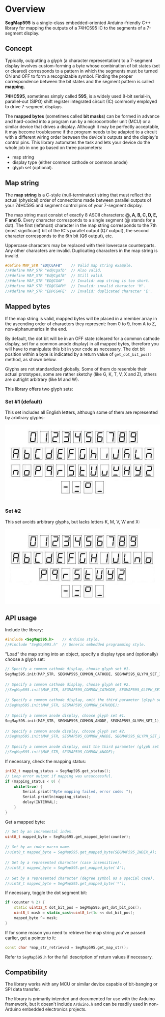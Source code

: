 # Overview

**SegMap595** is a single-class embedded-oriented Arduino-friendly C++ library
for mapping the outputs of a 74HC595 IC to the segments of a 7-segment display.

## Concept

Typically, outputting a glyph (a character representation) to a 7-segment display involves custom-forming a byte
whose combination of bit states (set or cleared) corresponds to a pattern in which the segments must be turned
ON and OFF to form a recognizable symbol. Finding the proper correspondence between the bit states and the segment
pattern is called **mapping**.

**74HC595**, sometimes simply called **595**, is a widely used 8-bit serial-in, parallel-out (SIPO) shift register
integrated circuit (IC) commonly employed to drive 7-segment displays.

The **mapped bytes** (sometimes called **bit masks**) can be formed in advance and hard-coded into a program
run by a microcontroller unit (MCU) or a similar device that drives a display. Although it may be perfectly
acceptable, it may become troublesome if the program needs to be adapted to a circuit with a different wiring
order between the device's outputs and the display's control pins. This library automates the task and lets
your device do the whole job in one go based on three parameters:
* map string
* display type (either common cathode or common anode)
* glyph set (optional).

## Map string

The **map string** is a C-style (null-terminated) string that must reflect the actual (physical) order
of connections made between parallel outputs of your 74HC595 and segment control pins of your 7-segment display.

The map string must consist of exactly 8 ASCII characters: **@, A, B, C, D, E, F and G**. Every character
corresponds to a single segment (@ stands for a dot). The first (leftmost) character in the map string
corresponds to the 7th (most significant) bit of the IC's parallel output (Q7 output), the second
character corresponds to the 6th bit (Q6 output), etc.

Uppercase characters may be replaced with their lowercase counterparts. Any other characters are invalid.
Duplicating characters in the map string is invalid.

```cpp
#define MAP_STR "ED@CGAFB"    // Valid map string example.
//#define MAP_STR "ed@cgafb"  // Also valid.
//#define MAP_STR "Ed@CgAfB"  // Still valid.
//#define MAP_STR "ED@CGAF"   // Invalid: map string is too short.
//#define MAP_STR "ED@CGAFM"  // Invalid: invalid character 'M'.
//#define MAP_STR "ED@CGAFE"  // Invalid: duplicated character 'E'.
```

## Mapped bytes

If the map string is valid, mapped bytes will be placed in a member array in the ascending order of characters
they represent: from 0 to 9, from A to Z, non-alphanumerics in the end.

By default, the dot bit will be in an OFF state (cleared for a common cathode display, set for a common anode display)
in all mapped bytes, therefore you will have to manipulate this bit in your code as necessary. The dot bit position
within a byte is indicated by a return value of `get_dot_bit_pos()` method, as shown below.

Glyphs are not standardized globally. Some of them do resemble their actual prototypes, some are rather sketchy
(like G, K, T, V, X and Z), others are outright arbitrary (like M and W).

This library offers two glyph sets:

### Set #1 (default)

This set includes all English letters, although some of them are represented by arbitrary glyphs:

![Glyphs](assets/glyph_set_1.jpg)

### Set #2

This set avoids arbitrary glyphs, but lacks letters K, M, V, W and X:

![Glyphs](assets/glyph_set_2.jpg)

## API usage

Include the library:
```cpp
#include <SegMap595.h>    // Arduino style.
//#include "SegMap595.h"  // Generic embedded programming style.
```

"Load" the map string into an object, specify a display type and (optionally) choose a glyph set:
```cpp
// Specify a common cathode display, choose glyph set #1.
SegMap595.init(MAP_STR, SEGMAP595_COMMON_CATHODE, SEGMAP595_GLYPH_SET_1);

// Specify a common cathode display, choose glyph set #2.
//SegMap595.init(MAP_STR, SEGMAP595_COMMON_CATHODE, SEGMAP595_GLYPH_SET_2);

// Specify a common cathode display, omit the third parameter (glyph set #1 will be used by default).
//SegMap595.init(MAP_STR, SEGMAP595_COMMON_CATHODE);

// Specify a common anode display, choose glyph set #1.
SegMap595.init(MAP_STR, SEGMAP595_COMMON_ANODE, SEGMAP595_GLYPH_SET_1);

// Specify a common anode display, choose glyph set #2.
//SegMap595.init(MAP_STR, SEGMAP595_COMMON_ANODE, SEGMAP595_GLYPH_SET_2);

// Specify a common anode display, omit the third parameter (glyph set #1 will be used by default).
//SegMap595.init(MAP_STR, SEGMAP595_COMMON_ANODE);
```

If necessary, check the mapping status:
```cpp
int32_t mapping_status = SegMap595.get_status();
// Loop error output if mapping was unsuccessful.
if (mapping_status < 0) {
    while(true) {
        Serial.print("Byte mapping failed, error code: ");
        Serial.println(mapping_status);
        delay(INTERVAL);
    }
}
```

Get a mapped byte:
```cpp
// Get by an incremental index.
uint8_t mapped_byte = SegMap595.get_mapped_byte(counter);

// Get by an index macro name.
//uint8_t mapped_byte = SegMap595.get_mapped_byte(SEGMAP595_INDEX_A);

// Get by a represented character (case insensitive).
//uint8_t mapped_byte = SegMap595.get_mapped_byte('A');

// Get by a represented character (degree symbol as a special case).
//uint8_t mapped_byte = SegMap595.get_mapped_byte('*');
```

If necessary, toggle the dot segment bit:
```cpp
if (counter % 2) {
    static uint32_t dot_bit_pos = SegMap595.get_dot_bit_pos();
    uint8_t mask = static_cast<uint8_t>(1u << dot_bit_pos);
    mapped_byte ^= mask;
}
```

If for some reason you need to retrieve the map string you've passed earlier, get a pointer to it:
```cpp
const char *map_str_retrieved = SegMap595.get_map_str();
```

Refer to `SegMap595.h` for the full description of return values if necessary.

## Compatibility

The library works with any MCU or similar device capable of bit-banging or SPI data transfer.

The library is primarily intended and documented for use with the Arduino framework, but it doesn't
include `Arduino.h` and can be readily used in non-Arduino embedded electronics projects. 
